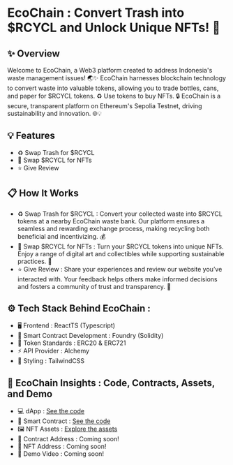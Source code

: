 # EcoChain : Convert Trash into $RCYCL and Unlock Unique NFTs! 🚀
## ✨ Overview
Welcome to EcoChain, a Web3 platform created to address Indonesia's waste management issues! 🌏✨ EcoChain harnesses blockchain technology to convert waste into valuable tokens, allowing you to trade bottles, cans, and paper for $RCYCL tokens. ♻️ Use tokens to buy NFTs. 🔒 EcoChain is a secure, transparent platform on Ethereum's Sepolia Testnet, driving sustainability and innovation. 🌐💡

## 💡 Features
- ♻️ Swap Trash for $RCYCL
- 🎨 Swap $RCYCL for NFTs
- ⭐ Give Review

## 📋 How It Works
- ♻️ Swap Trash for $RCYCL : Convert your collected waste into $RCYCL tokens at a nearby EcoChain waste bank. Our platform ensures a seamless and rewarding exchange process, making recycling both beneficial and incentivizing. 💰
- 🎨 Swap $RCYCL for NFTs : Turn your $RCYCL tokens into unique NFTs. Enjoy a range of digital art and collectibles while supporting sustainable practices. 🎨
- ⭐ Give Review : Share your experiences and review our website you’ve interacted with. Your feedback helps others make informed decisions and fosters a community of trust and transparency. 🌟

## ⚙️ Tech Stack Behind EcoChain : 
- 🖥️ Frontend : ReactTS (Typescript)
- 🔧 Smart Contract Development : Foundry (Solidity)
- 📜 Token Standards : ERC20 & ERC721
- ⚡ API Provider : Alchemy
- 🎨 Styling : TailwindCSS

## 🚀 EcoChain Insights : Code, Contracts, Assets, and Demo 
- 💻 dApp : [See the code](https://github.com/yebology/ecochain-dapp.git)
- 🔧 Smart Contract :  [See the code](https://github.com/yebology/ecochain-smartcontract.git)
- 🖼️ NFT Assets : [Explore the assets](https://github.com/yebology/ecochain-nft.git)
- 📜 Contract Address : Coming soon!
- 💎 NFT Address : Coming soon!
- 🎥 Demo Video : Coming soon!
